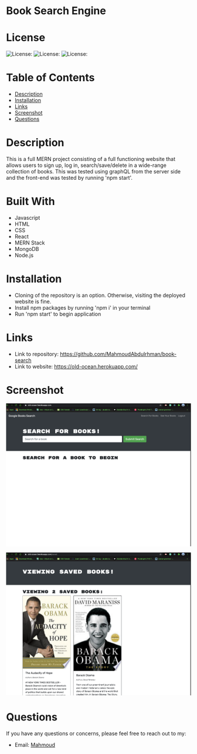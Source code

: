 
# Book Search Engine

# License
  
![License: ](https://img.shields.io/badge/javascript-94.2-0298c3.svg)
![License: ](https://img.shields.io/badge/html-5.3-0298c3.svg)
![License: ](https://img.shields.io/badge/css-0.5-0298c3.svg)

# Table of Contents

- [Description](#description)
- [Installation](#installation)
- [Links](#links)
- [Screenshot](#screenshot)
- [Questions](#questions)

# Description

This is a full MERN project consisting of a full functioning website that allows users to sign up, log in, search/save/delete in a wide-range collection of books.  This was tested using graphQL from the server side and the front-end was tested by running 'npm start'.

# Built With

- Javascript
- HTML
- CSS
- React
- MERN Stack
- MongoDB
- Node.js

# Installation

- Cloning of the repository is an option. Otherwise, visiting the deployed website is fine.
- Install npm packages by running 'npm i' in your terminal
- Run 'npm start' to begin application

# Links

- Link to repository: <https://github.com/MahmoudAbdulrhman/book-search>
- Link to website: <https://old-ocean.herokuapp.com/>

# Screenshot

![Screenshot](images/1.png)

![Screenshot](images/23.PNG)

# Questions

If you have any questions or concerns, please feel free to reach out to my:

- Email: [Mahmoud](mahmoudtheeb@gmail.com)
